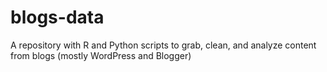 blogs-data
==========

A repository with R and Python scripts to grab, clean, and analyze content from blogs (mostly WordPress and Blogger)
